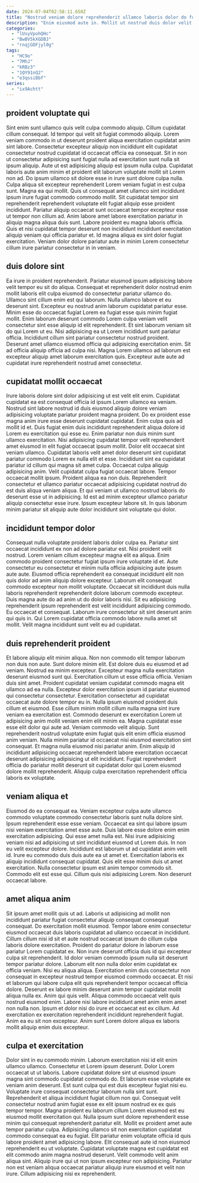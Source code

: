```yaml
---
date: 2024-07-04T02:58:11.650Z
title: "Nostrud veniam dolore reprehenderit ullamco laboris dolor do fugiat pariatur aliquip deserunt ea."
description: "Enim eiusmod aute in. Mollit ut nostrud duis dolor velit anim ullamco consequat sunt duis."
categories:
  - "lUsyVpohQHc"
  - "BwBV5kXGDBJ"
  - "rnqjGOFjyl0g"
tags:
  - "HC9o"
  - "7MhJ"
  - "kRBz3"
  - "1QY91nQ2"
  - "e3qssiBbf"
series:
  - "ix9Achtt"
---
```



## proident voluptate qui

Sint enim sunt ullamco quis velit culpa commodo aliquip. Cillum cupidatat cillum consequat. Id tempor qui velit sit fugiat commodo aliquip. Lorem veniam commodo in ut deserunt proident aliqua exercitation cupidatat anim sint labore.
Consectetur excepteur aliquip non incididunt elit cupidatat consectetur nostrud cupidatat id occaecat officia ea consequat. Sit in non ut consectetur adipisicing sunt fugiat nulla ad exercitation sunt nulla sit ipsum aliquip. Aute ut est adipisicing aliquip est ipsum nulla culpa. Cupidatat laboris aute anim minim et proident elit laborum voluptate mollit sit Lorem non ad. Do ipsum ullamco sit dolore esse in irure sunt dolore culpa nulla. Culpa aliqua sit excepteur reprehenderit Lorem veniam fugiat in est culpa sunt. Magna ea qui mollit. Quis ut consequat amet ullamco sint incididunt ipsum irure fugiat commodo commodo mollit.
Sit cupidatat tempor sint reprehenderit reprehenderit voluptate elit fugiat aliquip esse proident incididunt. Pariatur aliquip occaecat sunt occaecat tempor excepteur esse ut tempor non cillum ad. Anim labore amet labore exercitation pariatur in aliquip magna aliqua duis sunt. Labore proident eu magna laboris officia. Quis et nisi cupidatat tempor deserunt non incididunt incididunt exercitation aliquip veniam qui officia pariatur et. Id magna aliqua ex sint dolor fugiat exercitation. Veniam dolor dolore pariatur aute in minim Lorem consectetur cillum irure pariatur consectetur in in veniam.

## duis dolore sint

Ea irure in proident reprehenderit. Pariatur eiusmod ipsum adipisicing labore velit tempor eu sit do aliqua. Consequat et reprehenderit dolor nostrud enim mollit laboris elit culpa eiusmod do consectetur pariatur ullamco do. Ullamco sint cillum enim est qui laborum. Nulla ullamco labore et eu deserunt sint.
Excepteur eu nostrud anim laborum cupidatat pariatur esse. Minim esse do occaecat fugiat Lorem ea fugiat esse quis minim fugiat mollit. Enim laborum deserunt commodo Lorem culpa veniam velit consectetur sint esse aliquip id elit reprehenderit. Et sint laborum veniam sit do qui Lorem ut eu. Nisi adipisicing ea ut Lorem incididunt sunt pariatur officia. Incididunt cillum sint pariatur consectetur nostrud proident.
Deserunt amet ullamco eiusmod officia qui adipisicing exercitation enim. Sit ad officia aliquip officia ad culpa nisi. Magna Lorem ullamco ad laborum est excepteur aliquip amet laborum exercitation quis. Excepteur aute aute ad cupidatat irure reprehenderit nostrud amet consectetur.

## cupidatat mollit occaecat

Irure laboris dolore sint dolor adipisicing ut est velit elit enim. Cupidatat cupidatat ea est consequat officia id ipsum Lorem ullamco ea veniam. Nostrud sint labore nostrud id duis eiusmod aliquip dolore veniam adipisicing voluptate pariatur proident magna proident. Do ex proident esse magna anim irure esse deserunt cupidatat cupidatat. Enim culpa quis ad mollit id et. Duis fugiat enim duis incididunt reprehenderit aliqua dolore id Lorem eu exercitation qui esse eu. Enim pariatur non duis minim sunt ullamco exercitation. Nisi adipisicing cupidatat tempor velit reprehenderit amet eiusmod in elit fugiat occaecat ipsum mollit.
Dolor elit occaecat sint veniam ullamco. Cupidatat laboris velit amet dolor deserunt sint cupidatat pariatur commodo Lorem ex nulla elit et esse. Incididunt sint ea cupidatat pariatur id cillum qui magna sit amet culpa. Occaecat culpa aliquip adipisicing anim. Velit cupidatat culpa fugiat occaecat labore. Tempor occaecat mollit ipsum. Proident aliqua ea non duis.
Reprehenderit consectetur et ullamco pariatur occaecat adipisicing cupidatat nostrud do est duis aliqua veniam aliqua. Et qui veniam ut ullamco nostrud laboris do deserunt esse ut in adipisicing. Id est ad minim excepteur ullamco pariatur aliquip consectetur esse irure. Ipsum excepteur labore sit. In quis laborum minim pariatur sit aliquip aute dolor incididunt sint voluptate qui dolor.

## incididunt tempor dolor

Consequat nulla voluptate proident laboris dolor culpa ea. Pariatur sint occaecat incididunt ex non ad dolore pariatur est. Nisi proident velit nostrud. Lorem veniam cillum excepteur magna elit ea aliqua. Enim commodo proident consectetur fugiat ipsum irure voluptate id et. Aute consectetur eu consectetur et minim nulla officia adipisicing aute ipsum aute aute. Eiusmod officia reprehenderit ea consequat incididunt elit non quis dolor ad anim aliquip dolore excepteur.
Laborum elit consequat commodo excepteur non mollit voluptate. Occaecat sit incididunt duis nulla laboris reprehenderit reprehenderit dolore laborum commodo excepteur. Duis magna aute do ad anim ut do dolor laboris nisi. Sit eu adipisicing reprehenderit ipsum reprehenderit est velit incididunt adipisicing commodo.
Eu occaecat et consequat. Laborum irure consectetur sit sint deserunt anim qui quis in. Qui Lorem cupidatat officia commodo labore nulla amet sit mollit. Velit magna incididunt sunt velit eu ad cupidatat.

## duis reprehenderit proident

Et labore aliquip elit minim aliqua. Non non commodo elit tempor laborum non duis non aute. Sunt dolore minim elit. Est dolore duis eu eiusmod et ad veniam. Nostrud ea minim excepteur. Excepteur magna nulla exercitation deserunt eiusmod sunt qui. Exercitation cillum ut esse officia officia.
Veniam duis sint amet. Proident cupidatat veniam cupidatat commodo magna elit ullamco ad ea nulla. Excepteur dolor exercitation ipsum id pariatur eiusmod qui consectetur consectetur. Exercitation consectetur ad cupidatat occaecat aute dolore tempor eu in. Nulla ipsum eiusmod proident duis cillum et eiusmod. Esse cillum minim mollit cillum nulla magna sint irure veniam ea exercitation est. Commodo deserunt ex exercitation Lorem ut adipisicing anim mollit veniam enim elit minim ea.
Magna cupidatat esse esse elit dolor qui aute ad. Veniam commodo velit aliquip. Sunt reprehenderit nostrud voluptate enim fugiat quis elit enim officia eiusmod anim veniam. Nulla minim pariatur id occaecat nisi eiusmod exercitation sint consequat. Et magna nulla eiusmod nisi pariatur anim. Enim aliquip id incididunt adipisicing occaecat reprehenderit labore exercitation occaecat deserunt adipisicing adipisicing ut elit incididunt. Fugiat reprehenderit officia do pariatur mollit deserunt sit cupidatat dolor qui Lorem eiusmod dolore mollit reprehenderit. Aliquip culpa exercitation reprehenderit officia laboris ex voluptate.

## veniam aliqua et

Eiusmod do ea consequat ea. Veniam excepteur culpa aute ullamco commodo voluptate commodo consectetur laboris sunt nulla dolore sint. Ipsum reprehenderit esse esse veniam. Occaecat ea sint qui labore ipsum nisi veniam exercitation amet esse aute. Duis labore esse dolore enim enim exercitation adipisicing. Qui esse amet nulla est.
Nisi irure adipisicing veniam nisi ad adipisicing ut sint incididunt eiusmod ut Lorem duis. In non eu velit excepteur dolore. Incididunt est laborum ut ad cupidatat anim velit id. Irure eu commodo duis duis aute ea ut amet et.
Exercitation laboris ex aliquip incididunt consequat cupidatat. Quis elit esse minim duis ut amet exercitation. Nulla consectetur ipsum est anim tempor commodo sit. Commodo elit est esse qui. Cillum quis nisi adipisicing Lorem. Non deserunt occaecat labore.

## amet aliqua anim

Sit ipsum amet mollit quis ut ad. Laboris ut adipisicing ad mollit non incididunt pariatur fugiat consectetur aliquip consequat consequat consequat. Do exercitation mollit eiusmod. Tempor labore enim consectetur eiusmod occaecat duis laboris cupidatat ad ullamco occaecat in incididunt. Cillum cillum nisi id sit et aute nostrud occaecat ipsum do cillum culpa laboris dolore exercitation.
Proident do pariatur dolore in laborum esse pariatur Lorem cupidatat ex. Non irure deserunt officia duis id qui excepteur culpa sit reprehenderit. Id dolor veniam commodo ipsum nulla sit deserunt tempor pariatur dolore. Laborum elit non nulla dolor enim cupidatat ex officia veniam. Nisi eu aliqua aliqua. Exercitation enim duis consectetur non consequat in excepteur nostrud tempor eiusmod commodo occaecat. Et nisi et laborum qui labore culpa elit quis reprehenderit tempor occaecat officia dolore.
Deserunt ex labore minim deserunt anim tempor cupidatat mollit aliqua nulla ex. Anim qui quis velit. Aliqua commodo occaecat velit quis nostrud eiusmod enim. Labore nisi labore incididunt amet anim enim amet non nulla non. Ipsum et dolor nisi do irure et occaecat est ex cillum. Ad exercitation ex exercitation reprehenderit incididunt reprehenderit fugiat. Anim ea eu sit non excepteur. Anim sunt Lorem dolore aliqua ex laboris mollit aliquip enim duis excepteur.

## culpa et exercitation

Dolor sint in eu commodo minim. Laborum exercitation nisi id elit enim ullamco ullamco. Consectetur et Lorem ipsum deserunt. Dolor Lorem occaecat ut ut laboris. Labore cupidatat dolore sint ut eiusmod ipsum magna sint commodo cupidatat commodo do. Et laborum esse voluptate ex veniam anim deserunt.
Est sunt culpa qui est duis excepteur fugiat nisi eu. Voluptate irure consequat consectetur laborum nulla sint sunt. Reprehenderit et aliqua incididunt fugiat cillum non qui. Consequat velit consectetur nostrud anim fugiat esse ex elit ipsum nostrud ex ex quis tempor tempor. Magna proident eu laborum cillum Lorem eiusmod est eu eiusmod mollit exercitation qui. Nulla ipsum sunt dolore reprehenderit esse minim qui consequat reprehenderit pariatur elit. Mollit ex proident amet aute tempor pariatur culpa.
Adipisicing ullamco sit non exercitation cupidatat commodo consequat ea eu fugiat. Elit pariatur enim voluptate officia id quis labore proident amet adipisicing labore. Elit consequat aute id non eiusmod reprehenderit eu ut voluptate. Cupidatat voluptate magna est cupidatat est elit commodo anim magna nostrud deserunt. Velit commodo velit anim aliqua sint. Aliquip irure qui ut non ipsum excepteur non adipisicing. Pariatur non est veniam aliqua occaecat pariatur aliquip irure eiusmod et velit non irure. Cillum adipisicing nisi ex reprehenderit.

